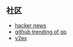 ## 社区
- [hacker news](https://news.ycombinator.com/)
- [github trending of go](https://github.com/trending?l=go)
- [v2ex](https://www.v2ex.com/)
